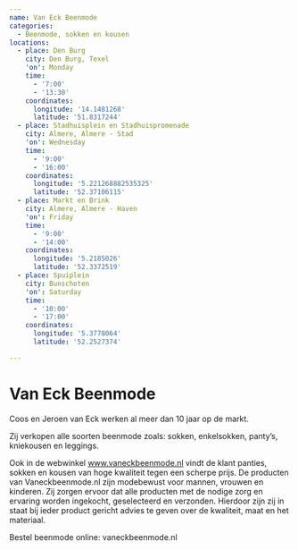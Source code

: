 ```yaml
---
name: Van Eck Beenmode
categories:
  - Beenmode, sokken en kousen
locations:
  - place: Den Burg
    city: Den Burg, Texel
    'on': Monday
    time:
      - '7:00'
      - '13:30'
    coordinates:
      longitude: '14.1481268'
      latitude: '51.8317244'
  - place: Stadhuisplein en Stadhuispromenade
    city: Almere, Almere - Stad
    'on': Wednesday
    time:
      - '9:00'
      - '16:00'
    coordinates:
      longitude: '5.221268882535325'
      latitude: '52.37106115'
  - place: Markt en Brink
    city: Almere, Almere - Haven
    'on': Friday
    time:
      - '9:00'
      - '14:00'
    coordinates:
      longitude: '5.2185026'
      latitude: '52.3372519'
  - place: Spuiplein
    city: Bunschoten
    'on': Saturday
    time:
      - '10:00'
      - '17:00'
    coordinates:
      longitude: '5.3778064'
      latitude: '52.2527374'

---
```


# Van Eck Beenmode

Coos en Jeroen van Eck werken al meer dan 10 jaar op de markt.

Zij verkopen alle soorten beenmode zoals: sokken, enkelsokken, panty’s, kniekousen en leggings.

Ook in de webwinkel www.vaneckbeenmode.nl vindt de klant panties, sokken en kousen van hoge kwaliteit tegen een scherpe prijs. De producten van Vaneckbeenmode.nl zijn modebewust voor mannen, vrouwen en kinderen. Zij zorgen ervoor dat alle producten met de nodige zorg en ervaring worden ingekocht, geselecteerd en verzonden. Hierdoor zijn zij in staat bij ieder product gericht advies te geven over de kwaliteit, maat en het materiaal.

Bestel beenmode online: vaneckbeenmode.nl